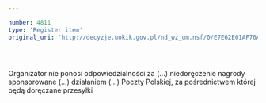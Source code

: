 ```yaml
---

number: 4811
type: 'Register item'
original_uri: 'http://decyzje.uokik.gov.pl/nd_wz_um.nsf/0/E7E62E01AF76AA07C1257B82003BD7D7?OpenDocument'


---
```


Organizator nie ponosi odpowiedzialności za (...) niedoręczenie nagrody sponsorowane (...) działaniem (...) Poczty Polskiej, za pośrednictwem której będą doręczane przesyłki
